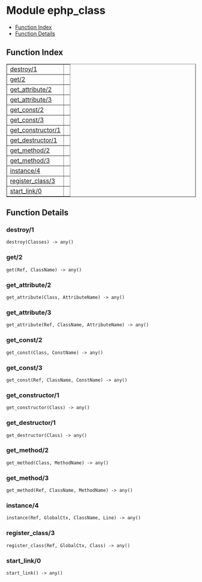 

# Module ephp_class #
* [Function Index](#index)
* [Function Details](#functions)

<a name="index"></a>

## Function Index ##


<table width="100%" border="1" cellspacing="0" cellpadding="2" summary="function index"><tr><td valign="top"><a href="#destroy-1">destroy/1</a></td><td></td></tr><tr><td valign="top"><a href="#get-2">get/2</a></td><td></td></tr><tr><td valign="top"><a href="#get_attribute-2">get_attribute/2</a></td><td></td></tr><tr><td valign="top"><a href="#get_attribute-3">get_attribute/3</a></td><td></td></tr><tr><td valign="top"><a href="#get_const-2">get_const/2</a></td><td></td></tr><tr><td valign="top"><a href="#get_const-3">get_const/3</a></td><td></td></tr><tr><td valign="top"><a href="#get_constructor-1">get_constructor/1</a></td><td></td></tr><tr><td valign="top"><a href="#get_destructor-1">get_destructor/1</a></td><td></td></tr><tr><td valign="top"><a href="#get_method-2">get_method/2</a></td><td></td></tr><tr><td valign="top"><a href="#get_method-3">get_method/3</a></td><td></td></tr><tr><td valign="top"><a href="#instance-4">instance/4</a></td><td></td></tr><tr><td valign="top"><a href="#register_class-3">register_class/3</a></td><td></td></tr><tr><td valign="top"><a href="#start_link-0">start_link/0</a></td><td></td></tr></table>


<a name="functions"></a>

## Function Details ##

<a name="destroy-1"></a>

### destroy/1 ###

`destroy(Classes) -> any()`

<a name="get-2"></a>

### get/2 ###

`get(Ref, ClassName) -> any()`

<a name="get_attribute-2"></a>

### get_attribute/2 ###

`get_attribute(Class, AttributeName) -> any()`

<a name="get_attribute-3"></a>

### get_attribute/3 ###

`get_attribute(Ref, ClassName, AttributeName) -> any()`

<a name="get_const-2"></a>

### get_const/2 ###

`get_const(Class, ConstName) -> any()`

<a name="get_const-3"></a>

### get_const/3 ###

`get_const(Ref, ClassName, ConstName) -> any()`

<a name="get_constructor-1"></a>

### get_constructor/1 ###

`get_constructor(Class) -> any()`

<a name="get_destructor-1"></a>

### get_destructor/1 ###

`get_destructor(Class) -> any()`

<a name="get_method-2"></a>

### get_method/2 ###

`get_method(Class, MethodName) -> any()`

<a name="get_method-3"></a>

### get_method/3 ###

`get_method(Ref, ClassName, MethodName) -> any()`

<a name="instance-4"></a>

### instance/4 ###

`instance(Ref, GlobalCtx, ClassName, Line) -> any()`

<a name="register_class-3"></a>

### register_class/3 ###

`register_class(Ref, GlobalCtx, Class) -> any()`

<a name="start_link-0"></a>

### start_link/0 ###

`start_link() -> any()`

